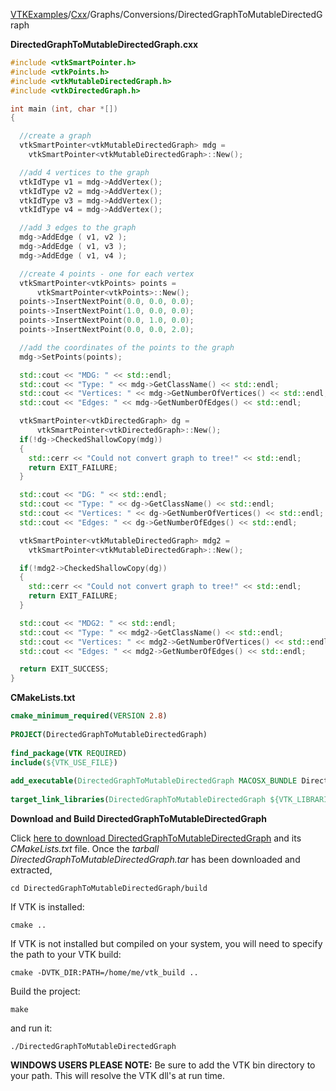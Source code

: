 [VTKExamples](Home)/[Cxx](Cxx)/Graphs/Conversions/DirectedGraphToMutableDirectedGraph

**DirectedGraphToMutableDirectedGraph.cxx**
```c++
#include <vtkSmartPointer.h>
#include <vtkPoints.h>
#include <vtkMutableDirectedGraph.h>
#include <vtkDirectedGraph.h>

int main (int, char *[])
{

  //create a graph
  vtkSmartPointer<vtkMutableDirectedGraph> mdg =
    vtkSmartPointer<vtkMutableDirectedGraph>::New();

  //add 4 vertices to the graph
  vtkIdType v1 = mdg->AddVertex();
  vtkIdType v2 = mdg->AddVertex();
  vtkIdType v3 = mdg->AddVertex();
  vtkIdType v4 = mdg->AddVertex();

  //add 3 edges to the graph
  mdg->AddEdge ( v1, v2 );
  mdg->AddEdge ( v1, v3 );
  mdg->AddEdge ( v1, v4 );

  //create 4 points - one for each vertex
  vtkSmartPointer<vtkPoints> points =
      vtkSmartPointer<vtkPoints>::New();
  points->InsertNextPoint(0.0, 0.0, 0.0);
  points->InsertNextPoint(1.0, 0.0, 0.0);
  points->InsertNextPoint(0.0, 1.0, 0.0);
  points->InsertNextPoint(0.0, 0.0, 2.0);

  //add the coordinates of the points to the graph
  mdg->SetPoints(points);

  std::cout << "MDG: " << std::endl;
  std::cout << "Type: " << mdg->GetClassName() << std::endl;
  std::cout << "Vertices: " << mdg->GetNumberOfVertices() << std::endl;
  std::cout << "Edges: " << mdg->GetNumberOfEdges() << std::endl;

  vtkSmartPointer<vtkDirectedGraph> dg =
      vtkSmartPointer<vtkDirectedGraph>::New();
  if(!dg->CheckedShallowCopy(mdg))
  {
    std::cerr << "Could not convert graph to tree!" << std::endl;
    return EXIT_FAILURE;
  }

  std::cout << "DG: " << std::endl;
  std::cout << "Type: " << dg->GetClassName() << std::endl;
  std::cout << "Vertices: " << dg->GetNumberOfVertices() << std::endl;
  std::cout << "Edges: " << dg->GetNumberOfEdges() << std::endl;

  vtkSmartPointer<vtkMutableDirectedGraph> mdg2 =
    vtkSmartPointer<vtkMutableDirectedGraph>::New();

  if(!mdg2->CheckedShallowCopy(dg))
  {
    std::cerr << "Could not convert graph to tree!" << std::endl;
    return EXIT_FAILURE;
  }

  std::cout << "MDG2: " << std::endl;
  std::cout << "Type: " << mdg2->GetClassName() << std::endl;
  std::cout << "Vertices: " << mdg2->GetNumberOfVertices() << std::endl;
  std::cout << "Edges: " << mdg2->GetNumberOfEdges() << std::endl;

  return EXIT_SUCCESS;
}
```
**CMakeLists.txt**
```cmake
cmake_minimum_required(VERSION 2.8)
 
PROJECT(DirectedGraphToMutableDirectedGraph)
 
find_package(VTK REQUIRED)
include(${VTK_USE_FILE})
 
add_executable(DirectedGraphToMutableDirectedGraph MACOSX_BUNDLE DirectedGraphToMutableDirectedGraph.cxx)
 
target_link_libraries(DirectedGraphToMutableDirectedGraph ${VTK_LIBRARIES})
```

**Download and Build DirectedGraphToMutableDirectedGraph**

Click [here to download DirectedGraphToMutableDirectedGraph](https://github.com/lorensen/VTKWikiExamplesTarballs/raw/master/DirectedGraphToMutableDirectedGraph.tar) and its *CMakeLists.txt* file.
Once the *tarball DirectedGraphToMutableDirectedGraph.tar* has been downloaded and extracted,
```
cd DirectedGraphToMutableDirectedGraph/build 
```
If VTK is installed:
```
cmake ..
```
If VTK is not installed but compiled on your system, you will need to specify the path to your VTK build:
```
cmake -DVTK_DIR:PATH=/home/me/vtk_build ..
```
Build the project:
```
make
```
and run it:
```
./DirectedGraphToMutableDirectedGraph
```
**WINDOWS USERS PLEASE NOTE:** Be sure to add the VTK bin directory to your path. This will resolve the VTK dll's at run time.

